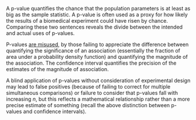 
A p-value quantifies the chance that the population parameters is at least as big as the sample statistic. A p-value is often used as a proxy for how likely the results of a biomedical experiment could have risen by chance. Comparing these two sentences reveals the divide between the intended and actual uses of p-values. 

P-values [are misused](https://www.ncbi.nlm.nih.gov/pmc/articles/PMC5042133/), by those failing to appreciate the difference between quantifying the significance of an association (essentially the fraction of area under a probability density function) and quantifying the magnitude of the association. The confidence interval quantifies the precision of the estimates of the magnitude of association.  

A blind application of p-values without consideration of experimental design may lead to false positives (because of failing to correct for multiple simultaneous comparisons) or failure to consider that p-values fall with increasing _n_, but this reflects a mathematical relationship rather than a more precise estimate of something (recall the above distinction between p-values and confidence intervals). 
